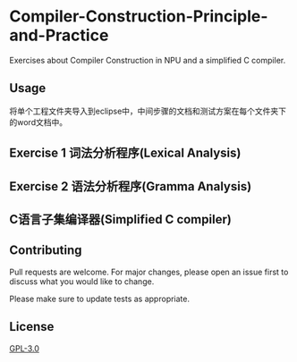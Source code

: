 # Compiler-Construction-Principle-and-Practice
Exercises about Compiler Construction in NPU and a simplified C compiler. 

## Usage 
将单个工程文件夹导入到eclipse中，中间步骤的文档和测试方案在每个文件夹下的word文档中。
## Exercise 1 词法分析程序(Lexical Analysis) 

## Exercise 2 语法分析程序(Gramma Analysis) 

## C语言子集编译器(Simplified C compiler) 

## Contributing
Pull requests are welcome. For major changes, please open an issue first to discuss what you would like to change.

Please make sure to update tests as appropriate.

## License
[GPL-3.0](https://github.com/YuhsiHu/Compiler-Construction-Principle-and-Practice/blob/master/LICENSE.md)